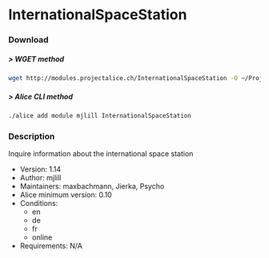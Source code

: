# InternationalSpaceStation

### Download

##### > WGET method
```bash
wget http://modules.projectalice.ch/InternationalSpaceStation -O ~/ProjectAlice/system/moduleInstallTickets/InternationalSpaceStation.install
```

##### > Alice CLI method
```bash
./alice add module mjlill InternationalSpaceStation
```

### Description
Inquire information about the international space station

- Version: 1.14
- Author: mjlill
- Maintainers: maxbachmann, Jierka, Psycho
- Alice minimum version: 0.10
- Conditions:
  - en
  - de
  - fr
  - online
- Requirements: N/A

